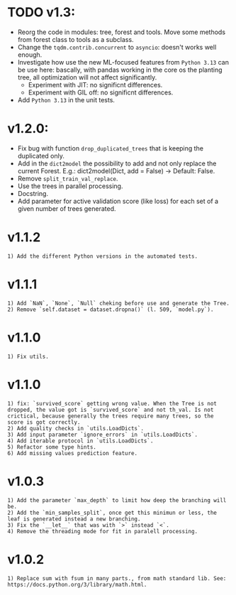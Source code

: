 # TODO v1.3:

- Reorg the code in modules: tree, forest and tools. Move some methods from forest class to tools as a subclass.
- Change the `tqdm.contrib.concurrent` to `asyncio`: doesn't works well enough.
- Investigate how use the new ML-focused features from `Python 3.13` can be use here: bascally, with pandas working in the core os the planting tree, all optimization will not affect significantly. 
    - Experiment with JIT: no significnt differences.
    - Experiment with GIL off: no significnt differences.
- Add `Python 3.13` in the unit tests.

# v1.2.0:

- Fix bug with function `drop_duplicated_trees` that is keeping the duplicated only.
- Add in the `dict2model` the possibility to add and not only replace the current Forest. E.g.: dict2model(Dict, add = False) -> Default: False.
- Remove `split_train_val_replace`.
- Use the trees in parallel processing.
- Docstring.  
- Add parameter for active validation score (like loss) for each set of a given number of trees generated.

# v1.1.2

    1) Add the different Python versions in the automated tests.

# v1.1.1

    1) Add `NaN`, `None`, `Null` cheking before use and generate the Tree.
    2) Remove `self.dataset = dataset.dropna()` (l. 509, `model.py`).

# v1.1.0

    1) Fix utils.

# v1.1.0

    1) fix: `survived_score` getting wrong value. When the Tree is not dropped, the value got is `survived_score` and not th_val. Is not crictical, because generally the trees require many trees, so the score is got correctly.
    2) Add quality checks in `utils.LoadDicts`.
    3) Add input parameter `ignore_errors` in `utils.LoadDicts`.
    4) Add iterable protocol in `utils.LoadDicts`.
    5) Refactor some type hints.
    6) Add missing values prediction feature.

# v1.0.3

    1) Add the parameter `max_depth` to limit how deep the branching will be.
    2) Add the `min_samples_split`, once get this minimun or less, the leaf is generated instead a new branching.
    3) Fix the `__let__` that was with `>` instead `<`.
    4) Remove the threading mode for fit in paralell processing.

# v1.0.2

    1) Replace sum with fsum in many parts., from math standard lib. See: https://docs.python.org/3/library/math.html. 
